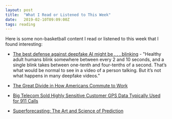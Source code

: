 ```yaml
---
layout: post
title:  "What I Read or Listened to This Week"
date:   2019-02-10T09:09:00Z
tags: reading
---
```

Here is some non-basketball content I read or listened to this week that I found interesting:


* [The best defense against deepfake AI might be . . . blinking](https://www.fastcompany.com/90230076/the-best-defense-against-deepfakes-ai-might-be-blinking) - "Healthy adult humans blink somewhere between every 2 and 10 seconds, and a single blink takes between one-tenth and four-tenths of a second. That’s what would be normal to see in a video of a person talking. But it’s not what happens in many deepfake videos."

* [The Great Divide in How Americans Commute to Work](https://www.citylab.com/transportation/2019/01/commuting-to-work-data-car-public-transit-bike/580507/)

* [Big Telecom Sold Highly Sensitive Customer GPS Data Typically Used for 911 Calls](https://motherboard.vice.com/en_us/article/a3b3dg/big-telecom-sold-customer-gps-data-911-calls)

* [Superforecasting: The Art and Science of Prediction](https://www.amazon.com/Superforecasting-Science-Prediction-Philip-Tetlock/dp/0804136718/)
